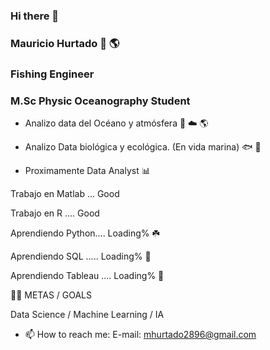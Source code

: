 ### Hi there 👋

### Mauricio Hurtado :ocean: :earth_americas:

### Fishing Engineer
### M.Sc Physic Oceanography Student

- Analizo data del Océano y atmósfera :ocean: :cloud: :earth_americas:

- Analizo Data biológica y ecológica. (En vida marina)  :fish: :shark:

- Proximamente Data Analyst  :bar_chart:


Trabajo en Matlab ... Good

Trabajo en R .... Good

Aprendiendo Python.... Loading% :shamrock:

Aprendiendo SQL ..... Loading% :seedling:

Aprendiendo Tableau .... Loading% :seedling:

:climbing_man: METAS / GOALS

Data Science / Machine Learning / IA


- 📫 How to reach me:
E-mail: mhurtado2896@gmail.com 
